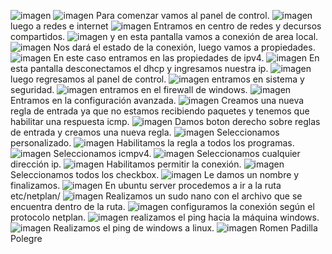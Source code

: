 ![imagen](https://github.com/romentoss/dpl_B_romen/blob/master/tareas/practicas/ud2/imagenes/1.png)
![imagen](https://raw.githubusercontent.com/romentoss/dpl_B_romen/master/tareas/practicas/ud2/imagenes/1.png)
Para comenzar vamos al panel de control.
![imagen](https://raw.githubusercontent.com/romentoss/dpl_B_romen/master/tareas/practicas/ud2/imagenes/2.png)
luego a redes e internet
![imagen](https://raw.githubusercontent.com/romentoss/dpl_B_romen/master/tareas/practicas/ud2/imagenes/3.png)
Entramos en centro de redes y decursos compartidos.
![imagen](https://raw.githubusercontent.com/romentoss/dpl_B_romen/master/tareas/practicas/ud2/imagenes/4.png)
y en esta pantalla vamos a conexión de area local.
![imagen](https://raw.githubusercontent.com/romentoss/dpl_B_romen/master/tareas/practicas/ud2/imagenes/5.png)
Nos dará el estado de la conexión, luego vamos a propiedades.
![imagen](https://raw.githubusercontent.com/romentoss/dpl_B_romen/master/tareas/practicas/ud2/imagenes/6.png)
En este caso entramos en las propiedades de ipv4.
![imagen](https://raw.githubusercontent.com/romentoss/dpl_B_romen/master/tareas/practicas/ud2/imagenes/7.png)
En esta pantalla desconectamos el dhcp y ingresamos nuestra ip. 
![imagen](https://raw.githubusercontent.com/romentoss/dpl_B_romen/master/tareas/practicas/ud2/imagenes/13.png)
luego regresamos al panel de control.
![imagen](https://raw.githubusercontent.com/romentoss/dpl_B_romen/master/tareas/practicas/ud2/imagenes/14.png)
entramos en sistema y seguridad.
![imagen](https://raw.githubusercontent.com/romentoss/dpl_B_romen/master/tareas/practicas/ud2/imagenes/15.png)
entramos en el firewall de windows.
![imagen](https://raw.githubusercontent.com/romentoss/dpl_B_romen/master/tareas/practicas/ud2/imagenes/16.png)
Entramos en la configuración avanzada.
![imagen](https://raw.githubusercontent.com/romentoss/dpl_B_romen/master/tareas/practicas/ud2/imagenes/17.png)
Creamos una nueva regla de entrada ya que no estamos recibiendo paquetes y tenemos que habilitar una respuesta icmp.
![imagen](https://raw.githubusercontent.com/romentoss/dpl_B_romen/master/tareas/practicas/ud2/imagenes/18.png)
Damos boton derecho sobre reglas de entrada y creamos una nueva regla.
![imagen](https://raw.githubusercontent.com/romentoss/dpl_B_romen/master/tareas/practicas/ud2/imagenes/19.png)
Seleccionamos personalizado.
![imagen](https://raw.githubusercontent.com/romentoss/dpl_B_romen/master/tareas/practicas/ud2/imagenes/20.png)
Habilitamos la regla a todos los programas.
![imagen](https://raw.githubusercontent.com/romentoss/dpl_B_romen/master/tareas/practicas/ud2/imagenes/21.png)
Seleccionamos icmpv4.
![imagen](https://raw.githubusercontent.com/romentoss/dpl_B_romen/master/tareas/practicas/ud2/imagenes/22.png)
Seleccionamos cualquier dirección ip.
![imagen](https://raw.githubusercontent.com/romentoss/dpl_B_romen/master/tareas/practicas/ud2/imagenes/23.png)
Habilitamos permitir la conexión.
![imagen](https://raw.githubusercontent.com/romentoss/dpl_B_romen/master/tareas/practicas/ud2/imagenes/24.png)
Seleccionamos todos los checkbox.
![imagen](https://raw.githubusercontent.com/romentoss/dpl_B_romen/master/tareas/practicas/ud2/imagenes/25.png)
Le damos un nombre y finalizamos.
![imagen](https://raw.githubusercontent.com/romentoss/dpl_B_romen/master/tareas/practicas/ud2/imagenes/9.png)
En ubuntu server procedemos a ir a la ruta etc/netplan/
![imagen](https://raw.githubusercontent.com/romentoss/dpl_B_romen/master/tareas/practicas/ud2/imagenes/10.png)
Realizamos un sudo nano con el archivo que se encuentra dentro de la ruta.
![imagen](https://raw.githubusercontent.com/romentoss/dpl_B_romen/master/tareas/practicas/ud2/imagenes/11.png)
configuramos la conexión según el protocolo netplan.
![imagen](https://raw.githubusercontent.com/romentoss/dpl_B_romen/master/tareas/practicas/ud2/imagenes/12.png)
realizamos el ping hacia la máquina windows.
![imagen](https://raw.githubusercontent.com/romentoss/dpl_B_romen/master/tareas/practicas/ud2/imagenes/ultima.png)
Realizamos el ping de windows a linux. 
![imagen](https://raw.githubusercontent.com/romentoss/dpl_B_romen/master/tareas/practicas/ud2/imagenes/26.png)
Romen Padilla Polegre


